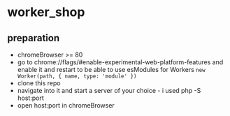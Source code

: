 # worker_shop

## preparation
- chromeBrowser >= 80
- go to chrome://flags/#enable-experimental-web-platform-features and enable it and restart
  to be able to use esModules for Workers `new Worker(path, { name, type: 'module' })`
- clone this repo
- navigate into it and start a server of your choice - i used php -S host:port
- open host:port in chromeBrowser
